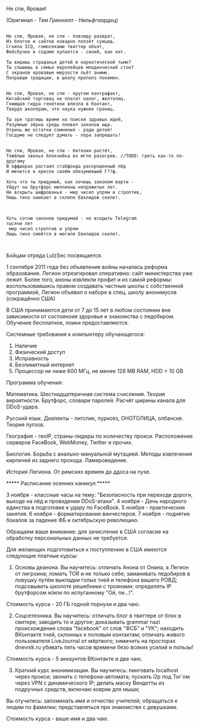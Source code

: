 Не спи, Яровая!

(Оригинал - *Тэм Гринхилл - Нильфгаардец*)

```

Не спи, Яровая, не спи - повсюду разврат,
Из блогов и сайтов коварно ползёт суицид.
Сгнила ICQ, гомосеками твиттер объят,
Фейсбучек в содоме купается - синий, как кит.

Ты видишь страданья детей в наркотической тьме?
Ты слышишь в семье европейцев младенческий стон?
С экранов кровавые мерзости льёт аниме.
Поправши традиции, в школу прополз покемон.


Не спи, Яровая, не спи - кругом контрафакт,
Китайский торговец не платит налог, желтолиц.
Гниющая гидра генетики влезла в Контакт,
Твердя школярам, что наука нужнее границ.

Ты зря тратишь время на поиски здравых идей,
Разумные зёрна средь плевел законов ища.
Отринь же остатки сомнения - ради детей!
Госдуме не следует думать - пора запрещать!


Не спи, Яровая, не спи - биткоин растёт,
Тяжёлые звенья блокчейна во мгле разогрев. //TODO: греть как-то по-другому
В оффшорах растаял стабфонда раскрошенный лёд
И мечется в кресле своём обезумевший Г??ф.

Хоть что ты придумай, как хочешь законом верти -
Уйдут на брутфорс миллионы непрожитых лет.
Не вскрыть шифрованья - мир чисел упрям и строптив,
Лишь тихо хиикает в склепе Евклидов скелет.



Хоть сотню законов придумай - не вскрыть Telegram
тысячи лет
 мир чисел строптив и упрям
Лишь тихо смеётся в могиле Евклидов скелет.



```








Бойцам отряда LulzSec посвящается.

1 сентября 2011 года без объявления войны началась реформа образования.
Легион отреагировал оперативно: сайт министерства уже лежит.
Более того, аноны извлекли профит и из самой реформы:
воспользовавшись правом создавать частные школы с собственной программой,
Легион объявил о наборе в спец. школу анонимусов (сокращённо США)

В США принимаются дети от 7 до 15 лет в любом состоянии вне зависимости
от состояноия здоровья и знакомства с педобиром.
Обучение бесплатное, лоики предоставляются.

Системные требования к компьютеру обучающегося:
1) Наличие
2) Физический доступ
3) Исправность
4) Безлимитный интернет
5) Процессор не ниже 600 МГц, не менее 128 MB RAM, HDD > 10 GB

Программа обучения:

Математика.
Шестнадцатеричная система счисления.
Теория вероятности. Брутфорс, словари паролей.
Расчёт ширины канала для DDoS-удара.

Русский язык.
Диалекты - литспик, луркояз, ОНОТОЛИЦА, олбанске.
Теория лулзов.

География - геоIP, страны-лидеры по количеству прокси.
Расположение серверов FaceBook, WebMoney, Twitter и прочих.

Биология.
Борьба с анально-мануальной мутацией.
Методы извлечения кирпичей из заднего прохода.
Ламероведение.

История Легиона.
От римских времен до ддоса на nyse.

***** Расписание осенних каникул *****

3 ноября - классные часы на тему: "Безопасность при переходе дороги, выходе на лёд и проведении DDoS-атаки".
4 ноября - День народного единства в подготовке к удару по FaceBook.
5 ноября - практические занятия.
6 ноября - форматирование винчестеров.
7 ноября - поднятие бокалов за падение ФБ и октябрьскую революцию.

Обращаем ваше внимание:
для зачисление в США согласие на обработку персональных данных не требуется.

Для желающих подготовиться к поступлению в США имеются следующие платные курсы:

1) Основы деанона.
Вы научитесь:
отличать Анона от Онана, а Легион от лигроина;
ломать TOR и не только себе;
заманивать педобиров в ловушку путём выкладки голых тней и телефона вашего РОВД;
подсовывать школоте решебники с троянами;
определять IP брутфорсом и/или по испуганному "Ой, пи...!".

Стоимость курса - 20 ГБ годной порнухи и два чаю.

2) Соцсетеоника.
Вы научитесь:
отличать блог в твиттере от блох в свитере;
заводить то и другое;
доказывать grammar nazi происхождение слова "facebook" от слов "ФСБ" и "УК";
находить ВКонтакте тней, склонных к половым контактам;
отличать живого пользователя LiveJournal от мёртвого;
химичить на просторах dnevnik.ru
убивать пять часов времени безо всяких усилий и пользы!

Стоимость курса - 5 аккаунтов ВКонтакте и два чаю.

3) Краткий курс анонимизации.
Вы научитесь:
пинговать localhost через прокси;
звонить с телефона-автомата;
пускать i2p под Tor`ом через VPN с динамического IP;
делать маску Вендетты из подручных средств, включаю коврик для мыши;

Вы отучитесь:
запоминать имя и отчество учителей;
обращаться к людям по фамилии;
представляться при знакомстве с девушками.

Стоимость курса - ваше имя и два чаю.
